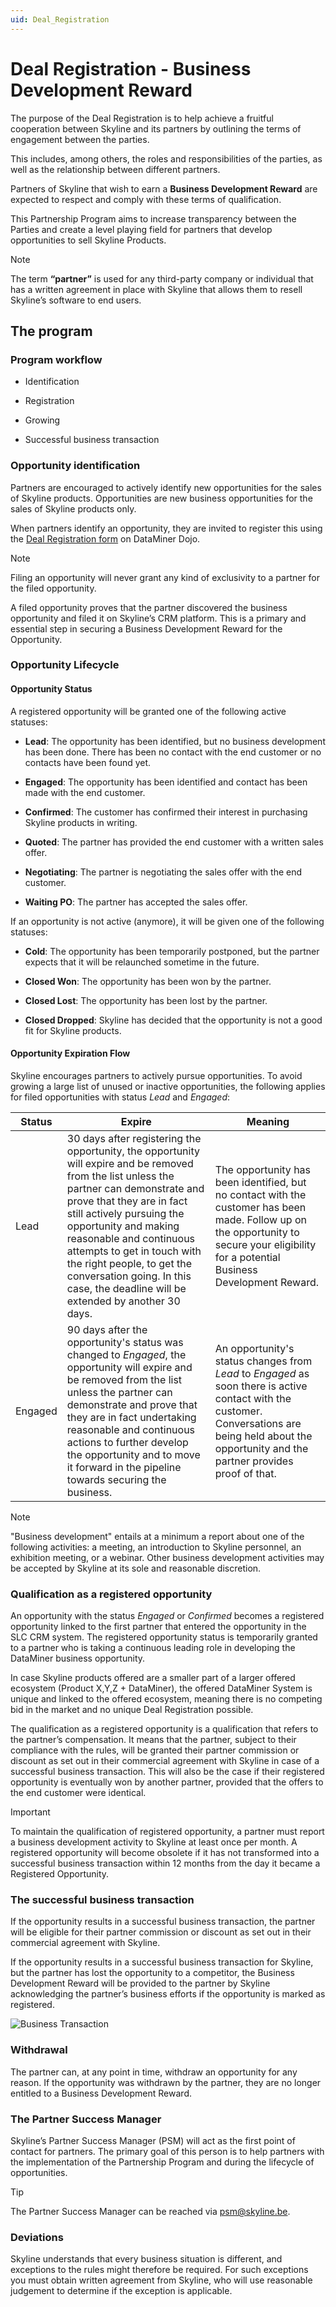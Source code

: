 ```yaml
---
uid: Deal_Registration
---
```


# Deal Registration - Business Development Reward

The purpose of the Deal Registration is to help achieve a fruitful cooperation between Skyline and its partners by outlining the terms of engagement between the parties.

This includes, among others, the roles and responsibilities of the parties, as well as the relationship between different partners.

Partners of Skyline that wish to earn a **Business Development Reward** are expected to respect and comply with these terms of qualification.

This Partnership Program aims to increase transparency between the Parties and create a level playing field for partners that develop opportunities to sell Skyline Products.

> [!NOTE]
> The term **“partner”** is used for any third-party company or individual that has a written agreement in place with Skyline that allows them to resell Skyline’s software to end users.

## The program

### Program workflow

- Identification

- Registration

- Growing

- Successful business transaction

### Opportunity identification

Partners are encouraged to actively identify new opportunities for the sales of Skyline products. Opportunities are new business opportunities for the sales of Skyline products only.

When partners identify an opportunity, they are invited to register this using the [Deal Registration form](https://community.dataminer.services/deal-registration-form/) on DataMiner Dojo.

> [!NOTE]
> Filing an opportunity will never grant any kind of exclusivity to a partner for the filed opportunity.

A filed opportunity proves that the partner discovered the business opportunity and filed it on Skyline’s CRM platform. This is a primary and essential step in securing a Business Development Reward for the Opportunity.

### Opportunity Lifecycle

#### Opportunity Status

A registered opportunity will be granted one of the following active statuses:

- **Lead**: The opportunity has been identified, but no business development has been done. There has been no contact with the end customer or no contacts have been found yet.

- **Engaged**: The opportunity has been identified and contact has been made with the end customer.

- **Confirmed**: The customer has confirmed their interest in purchasing Skyline products in writing.

- **Quoted**: The partner has provided the end customer with a written sales offer.

- **Negotiating**: The partner is negotiating the sales offer with the end customer.

- **Waiting PO**: The partner has accepted the sales offer.  

If an opportunity is not active (anymore), it will be given one of the following statuses:

- **Cold**: The opportunity has been temporarily postponed, but the partner expects that it will be relaunched sometime in the future.

- **Closed Won**: The opportunity has been won by the partner.

- **Closed Lost**: The opportunity has been lost by the partner.

- **Closed Dropped**: Skyline has decided that the opportunity is not a good fit for Skyline products.

#### Opportunity Expiration Flow

Skyline encourages partners to actively pursue opportunities. To avoid growing a large list of unused or inactive opportunities, the following applies for filed opportunities with status *Lead* and *Engaged*:

|**Status**|**Expire**|**Meaning**|
|--|--|--|
| Lead | 30 days after registering the opportunity, the opportunity will expire and be removed from the list unless the partner can demonstrate and prove that they are in fact still actively pursuing the opportunity and making reasonable and continuous attempts to get in touch with the right people, to get the conversation going. In this case, the deadline will be extended by another 30 days. | The opportunity has been identified, but no contact with the customer has been made. Follow up on the opportunity to secure your eligibility for a potential Business Development Reward. |
| Engaged | 90 days after the opportunity's status was changed to *Engaged*, the opportunity will expire and be removed from the list unless the partner can demonstrate and prove that they are in fact undertaking reasonable and continuous actions to further develop the opportunity and to move it forward in the pipeline towards securing the business. | An opportunity's status changes from *Lead* to *Engaged* as soon there is active contact with the customer. Conversations are being held about the opportunity and the partner provides proof of that. |

> [!NOTE]
> "Business development" entails at a minimum a report about one of the following activities: a meeting, an introduction to Skyline personnel, an exhibition meeting, or a webinar. Other business development activities may be accepted by Skyline at its sole and reasonable discretion.

### Qualification as a registered opportunity

An opportunity with the status *Engaged* or *Confirmed* becomes a registered opportunity linked to the first partner that entered the opportunity in the SLC CRM system. The registered opportunity status is temporarily granted to a partner who is taking a continuous leading role in developing the DataMiner business opportunity.

In case Skyline products offered are a smaller part of a larger offered ecosystem (Product X,Y,Z + DataMiner), the offered DataMiner System is unique and linked to the offered ecosystem, meaning there is no competing bid in the market and no unique Deal Registration possible.

The qualification as a registered opportunity is a qualification that refers to the partner’s compensation. It means that the partner, subject to their compliance with the rules, will be granted their partner commission or discount as set out in their commercial agreement with Skyline in case of a successful business transaction. This will also be the case if their registered opportunity is eventually won by another partner, provided that the offers to the end customer were identical.

> [!IMPORTANT]
> To maintain the qualification of registered opportunity, a partner must report a business development activity to Skyline at least once per month. A registered opportunity will become obsolete if it has not transformed into a successful business transaction within 12 months from the day it became a Registered Opportunity.

### The successful business transaction

If the opportunity results in a successful business transaction, the partner will be eligible for their partner commission or discount as set out in their commercial agreement with Skyline.

If the opportunity results in a successful business transaction for Skyline, but the partner has lost the opportunity to a competitor, the Business Development Reward will be provided to the partner by Skyline acknowledging the partner’s business efforts if the opportunity is marked as registered.

![Business Transaction](~/dataminer/images/Business_Transaction.png)

### Withdrawal

The partner can, at any point in time, withdraw an opportunity for any reason. If the opportunity was withdrawn by the partner, they are no longer entitled to a Business Development Reward.

### The Partner Success Manager

Skyline’s Partner Success Manager (PSM) will act as the first point of contact for partners. The primary goal of this person is to help partners with the implementation of the Partnership Program and during the lifecycle of opportunities.

> [!TIP]
> The Partner Success Manager can be reached via [psm@skyline.be](mailto:psm@skyline.be).

### Deviations

Skyline understands that every business situation is different, and exceptions to the rules might therefore be required. For such exceptions you must obtain written agreement from Skyline, who will use reasonable judgement to determine if the exception is applicable.
